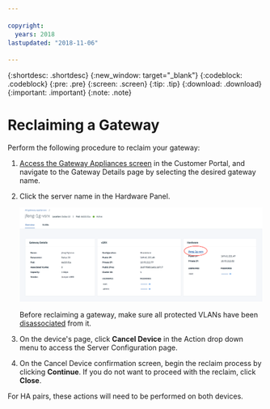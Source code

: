 ```yaml
---

copyright:
  years: 2018
lastupdated: "2018-11-06"

---
```


{:shortdesc: .shortdesc}
{:new_window: target="_blank"}
{:codeblock: .codeblock}
{:pre: .pre}
{:screen: .screen}
{:tip: .tip}
{:download: .download}
{:important: .important}
{:note: .note}

# Reclaiming a Gateway

Perform the following procedure to reclaim your gateway:

1. [Access the Gateway Appliances screen](/docs/infrastructure/vsrx?topic=vsrx-viewing-all-your-gateway-appliances) in the Customer Portal, and navigate to the Gateway Details page by selecting the desired gateway name.

2. Click the server name in the Hardware Panel.

	![Hardware Server](images/os_hardware.png)

	Before reclaiming a gateway, make sure all protected VLANs have been [disassociated](/docs/infrastructure/vsrx?topic=vsrx-managing-ibm-vlans) from it. 

3. On the device's page, click **Cancel Device** in the Action drop down menu to access the Server Configuration page.  

4. On the Cancel Device confirmation screen, begin the reclaim process by clicking **Continue**. If you do not want to proceed with the reclaim, click **Close**.

For HA pairs, these actions will need to be performed on both devices.